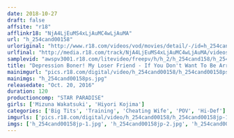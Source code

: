 ```yaml
---
date: 2018-10-27
draft: false
affsite: "r18"
afflinkr18: "NjA4LjEuMS4xLjAuMC4wLjAuMA"
url: "h_254cand00158"
urloriginal: "http://www.r18.com/videos/vod/movies/detail/-/id=h_254cand00158"
urlfinal: "http://media.r18.com/track/NjA4LjEuMS4xLjAuMC4wLjAuMA/videos/vod/movies/detail/-/id=h_254cand00158"
samplevid: "awspv3001.r18.com/litevideo/freepv/h/h_2/h_254cand158/h_254cand158_dmb_w.mp4"
title: "Depression Boner! My Loser Friend - If You Don't Want To Be Arrested With Me Then Let Me Fuck Your Girlfriend"
mainimgurl: "pics.r18.com/digital/video/h_254cand00158/h_254cand00158ps.jpg"
mainimgs: "h_254cand00158ps.jpg"
releasedate: "Oct. 20, 2016"
duration: 120
productioncomp: "STAR PARADISE"
girls: ['Mizuna Wakatsuki', 'Hiyori Kojima']
categories: ['Big Tits', 'Training', 'Cheating Wife', 'POV', 'Hi-Def']
imgurls: ['pics.r18.com/digital/video/h_254cand00158/h_254cand00158jp-1.jpg', 'pics.r18.com/digital/video/h_254cand00158/h_254cand00158jp-2.jpg', 'pics.r18.com/digital/video/h_254cand00158/h_254cand00158jp-3.jpg', 'pics.r18.com/digital/video/h_254cand00158/h_254cand00158jp-4.jpg', 'pics.r18.com/digital/video/h_254cand00158/h_254cand00158jp-5.jpg', 'pics.r18.com/digital/video/h_254cand00158/h_254cand00158jp-6.jpg', 'pics.r18.com/digital/video/h_254cand00158/h_254cand00158jp-7.jpg', 'pics.r18.com/digital/video/h_254cand00158/h_254cand00158jp-8.jpg', 'pics.r18.com/digital/video/h_254cand00158/h_254cand00158jp-9.jpg', 'pics.r18.com/digital/video/h_254cand00158/h_254cand00158jp-10.jpg', 'pics.r18.com/digital/video/h_254cand00158/h_254cand00158jp-11.jpg', 'pics.r18.com/digital/video/h_254cand00158/h_254cand00158jp-12.jpg', 'pics.r18.com/digital/video/h_254cand00158/h_254cand00158jp-13.jpg', 'pics.r18.com/digital/video/h_254cand00158/h_254cand00158jp-14.jpg', 'pics.r18.com/digital/video/h_254cand00158/h_254cand00158jp-15.jpg', 'pics.r18.com/digital/video/h_254cand00158/h_254cand00158jp-16.jpg', 'pics.r18.com/digital/video/h_254cand00158/h_254cand00158jp-17.jpg', 'pics.r18.com/digital/video/h_254cand00158/h_254cand00158jp-18.jpg', 'pics.r18.com/digital/video/h_254cand00158/h_254cand00158jp-19.jpg', 'pics.r18.com/digital/video/h_254cand00158/h_254cand00158jp-20.jpg']
imgs: ['h_254cand00158jp-1.jpg', 'h_254cand00158jp-2.jpg', 'h_254cand00158jp-3.jpg', 'h_254cand00158jp-4.jpg', 'h_254cand00158jp-5.jpg', 'h_254cand00158jp-6.jpg', 'h_254cand00158jp-7.jpg', 'h_254cand00158jp-8.jpg', 'h_254cand00158jp-9.jpg', 'h_254cand00158jp-10.jpg', 'h_254cand00158jp-11.jpg', 'h_254cand00158jp-12.jpg', 'h_254cand00158jp-13.jpg', 'h_254cand00158jp-14.jpg', 'h_254cand00158jp-15.jpg', 'h_254cand00158jp-16.jpg', 'h_254cand00158jp-17.jpg', 'h_254cand00158jp-18.jpg', 'h_254cand00158jp-19.jpg', 'h_254cand00158jp-20.jpg']
---
```

